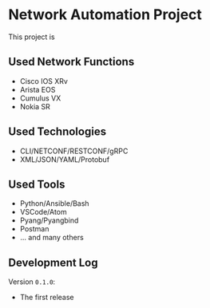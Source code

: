 # Network Automation Project 
This project is 

## Used Network Functions
- Cisco IOS XRv
- Arista EOS
- Cumulus VX
- Nokia SR

## Used Technologies 
- CLI/NETCONF/RESTCONF/gRPC
- XML/JSON/YAML/Protobuf



## Used Tools 
- Python/Ansible/Bash
- VSCode/Atom
- Pyang/Pyangbind
- Postman
- ... and many others

## Development Log
Version `0.1.0`:
- The first release
